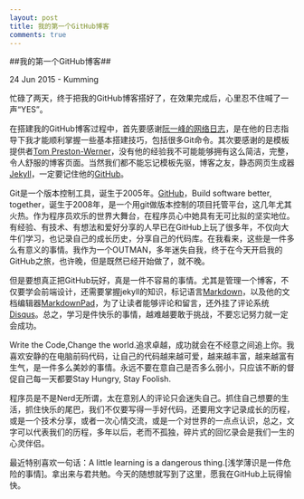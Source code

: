 ```yaml
---
layout: post
title: 我的第一个GitHub博客
comments: true
---
```

##我的第一个GitHub博客##
<p class="meta">24 Jun 2015 - Kumming</p>
忙碌了两天，终于把我的GitHub博客搭好了，在效果完成后，心里忍不住喊了一声“YES”。

在搭建我的GitHub博客过程中，首先要感谢[阮一峰的网络日志](http://www.ruanyifeng.com/blog/2012/08/blogging_with_jekyll.html)，是在他的日志指导下我才能顺利掌握一些基本搭建技巧，包括很多Git命令。其次要感谢的是模板提供者[Tom Preston-Werner](https://github.com/mojombo/)，没有他的经验我不可能能够拥有这么简洁，完整，令人舒服的博客页面。当然我们都不能忘记模板先驱，博客之友，静态网页生成器[Jekyll](http://jekyll.bootcss.com/)，一定要记住他的[GitHub](https://github.com/jekyll/jekyll/)。

Git是一个版本控制工具，诞生于2005年。[GitHub](https://github.com/)，Build software better, together，诞生于2008年，是一个用git做版本控制的项目托管平台，这几年尤其火热。作为程序员欢乐的世界大舞台，在程序员心中她具有无可比拟的坚实地位。有经验、有技术、有想法和爱好分享的人早已在GitHub上玩了很多年，不仅向大牛们学习，也记录自己的成长历史，分享自己的代码库。在我看来，这些是一件多么有意义的事情。我作为一个OUTMAN，多年迷失自我，终于在今天开启我的GitHub之旅，也许晚，但是既然已经开始做了，就不晚。

但是要想真正把GitHub玩好，真是一件不容易的事情。尤其是管理一个博客，不仅要学会前端设计，还需要掌握jekyll的知识，标记语言[Markdown](http://baike.baidu.com/link?url=LBEhOTuIP0Fxz4iGR6A7kM9gup4UFIZimszqf-0jUkdyrIrMhQWXF5sZL0ScmqvmEADN8DuLVLWnY3QeU6fSYa)，以及他的文档编辑器[MarkdownPad](http://markdownpad.com/)，为了让读者能够评论和留言，还外挂了评论系统[Disqus](https://disqus.com/)。总之，学习是件快乐的事情，越难越要敢于挑战，不要忘记努力就一定会成功。

Write the Code,Change the world.追求卓越，成功就会在不经意之间追上你。我喜欢安静的在电脑前码代码，让自己的代码越来越可爱，越来越丰富，越来越富有生气，是一件多么美妙的事情。永远不要在意自己是否多么弱小，只应该不断的督促自己每一天都要Stay Hungry, Stay Foolish.

程序员是不是Nerd无所谓，太在意别人的评论只会迷失自己。抓住自己想要的生活，抓住快乐的尾巴，我们不仅要写得一手好代码，还要用文字记录成长的历程，或是一个技术分享，或者一次心情交流，或是一个对世界的一点点认识，总之，文字可以代表我们的历程，多年以后，老而不孤独，碎片式的回忆录会是我们一生的心灵伴侣。

最近特别喜欢一句话：A little learning is a dangerous thing.[浅学薄识是一件危险的事情]。拿出来与君共勉。今天的随想就写到了这里，愿我在GitHub上玩得愉快。